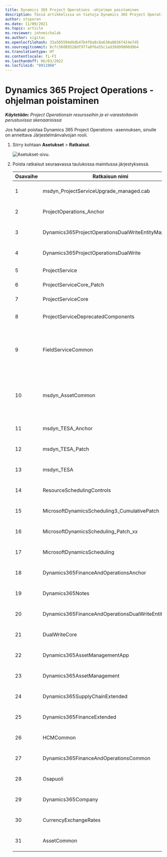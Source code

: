 ```yaml
---
title: Dynamics 365 Project Operations -ohjelman poistaminen
description: Tässä artikkelissa on tietoja Dynamics 365 Project Operationsin asennuksen poistamisesta.
author: stsporen
ms.date: 11/09/2021
ms.topic: article
ms.reviewer: johnmichalak
ms.author: sigitac
ms.openlocfilehash: 33a505594d6db47b4f8a0c8a630a0836f424e7d5
ms.sourcegitcommit: 6cfc50d89528df977a8f6a55c1ad39d99800d9b4
ms.translationtype: HT
ms.contentlocale: fi-FI
ms.lasthandoff: 06/03/2022
ms.locfileid: "8911960"
---
```

# <a name="uninstall-dynamics-365-project-operations"></a>Dynamics 365 Project Operations -ohjelman poistaminen 

_**Käytetään:** Project Operationsin resursseihin ja ei-varastoitaviin perustuvissa skenaarioissa_

Jos haluat poistaa Dynamics 365 Project Operations -asennuksen, sinulle on annettava Järjestelmänvalvojan rooli.

1. Siirry kohtaan **Asetukset** > **Ratkaisut**.

    ![Asetukset-sivu.](./media/uninstall-proj-ops-solutions.png)
  
2. Poista ratkaisut seuraavassa taulukossa mainitussa järjestyksessä. 

    | Osavaihe | Ratkaisun nimi                                    | Huomautus                                                                                         |
    |------|----------------------------------------------------|----------------------------------------------------------------------------------------------|
    | 1 | msdyn_ProjectServiceUpgrade_managed.cab            | Jos ratkaisua ei löydy, ohita tämä ratkaisu.                                                            |
    | 2 | ProjectOperations_Anchor                           | Jos ratkaisua ei löydy, ohita tämä ratkaisu.                                                            |
    | 3 | Dynamics365ProjectOperationsDualWriteEntityMaps    | Jos ratkaisua ei löydy, ohita tämä ratkaisu.                                                            |
    | 4 | Dynamics365ProjectOperationsDualWrite              | Jos ratkaisua ei löydy, ohita tämä ratkaisu.                                                            |
    | 5 | ProjectService                                     | Ei muuta huomioitavaa.                                                                         |
    | 6 | ProjectServiceCore_Patch                           | Ei muuta huomioitavaa.                                                                         |
    | 7 | ProjectServiceCore                                 | Ei muuta huomioitavaa.                                                                         |
    | 8 | ProjectServiceDeprecatedComponents                 | Jos ratkaisua ei löydy, ohita tämä ratkaisu.                                                            |
    | 9 | FieldServiceCommon                                 | Vaaditaan kaksoiskirjoitukselle – Dynamics 365 Finance tai Dynamics 365 Supply Chain Management.   |
    | 10 | msdyn_AssetCommon                                  | Vaaditaan kaksoiskirjoitukselle – Dynamics 365 Finance tai Dynamics 365 Supply Chain Management.   |
    | 11 | msdyn_TESA_Anchor                                  | Vaaditaan Dynamics 365 Field Servicessä.                                                     |
    | 12 | msdyn_TESA_Patch                                   | Vaaditaan Dynamics 365 Field Servicessä.                                                     |
    | 13 | msdyn_TESA                                         | Vaaditaan Dynamics 365 Field Servicessä.                                                     |
    | 14 | ResourceSchedulingControls                         | Vaaditaan Dynamics 365 Field Servicessä.                                                     |
    | 15 | MicrosoftDynamicsScheduling3_CumulativePatch       | Vaaditaan Dynamics 365 Field Servicessä.                                                     |
    | 16 | MicrosoftDynamicsScheduling_Patch_xx               | Vaaditaan Dynamics 365 Field Servicessä.                                                     |
    | 17 | MicrosoftDynamicsScheduling                        | Vaaditaan Dynamics 365 Field Servicessä.                                                     |
    | 18 | Dynamics365FinanceAndOperationsAnchor              | Jos ratkaisua ei löydy, ohita tämä ratkaisu.                                                            |
    | 19 | Dynamics365Notes                                   | Jos ratkaisua ei löydy, ohita tämä ratkaisu.                                                            |
    | 20 | Dynamics365FinanceAndOperationsDualWriteEntityMaps | Jos ratkaisua ei löydy, ohita tämä ratkaisu.                                                            |
    | 21 | DualWriteCore                                      | Jos ratkaisua ei löydy, ohita tämä ratkaisu.                                                            |
    | 22 | Dynamics365AssetManagementApp                      | Jos ratkaisua ei löydy, ohita tämä ratkaisu.                                                            |
    | 23 | Dynamics365AssetManagement                         | Jos ratkaisua ei löydy, ohita tämä ratkaisu.                                                            |
    | 24 | Dynamics365SupplyChainExtended                     | Jos ratkaisua ei löydy, ohita tämä ratkaisu.                                                            |
    | 25 | Dynamics365FinanceExtended                         | Jos ratkaisua ei löydy, ohita tämä ratkaisu.                                                            |
    | 26 | HCMCommon                                          | Jos ratkaisua ei löydy, ohita tämä ratkaisu.                                                            |
    | 27 | Dynamics365FinanceAndOperationsCommon              | Jos ratkaisua ei löydy, ohita tämä ratkaisu.                                                            |
    | 28 | Osapuoli                                              | Jos ratkaisua ei löydy, ohita tämä ratkaisu.                                                            |
    | 29 | Dynamics365Company                                 | Jos ratkaisua ei löydy, ohita tämä ratkaisu.                                                            |
    | 30 | CurrencyExchangeRates                              | Jos ratkaisua ei löydy, ohita tämä ratkaisu.                                                            |
    | 31 | AssetCommon                                        | Jos ratkaisua ei löydy, ohita tämä ratkaisu.                                                            |
